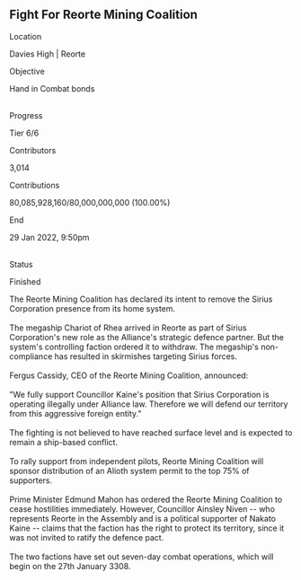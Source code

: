 ## Fight For Reorte Mining Coalition

Location

Davies High \| Reorte

Objective

Hand in Combat bonds

\
Progress

Tier 6/6

Contributors

3,014

Contributions

80,085,928,160/80,000,000,000 (100.00%)

End

29 Jan 2022, 9:50pm

\
Status

Finished

The Reorte Mining Coalition has declared its intent to remove the Sirius
Corporation presence from its home system.\
\
The megaship Chariot of Rhea arrived in Reorte as part of Sirius
Corporation\'s new role as the Alliance\'s strategic defence partner.
But the system\'s controlling faction ordered it to withdraw. The
megaship\'s non-compliance has resulted in skirmishes targeting Sirius
forces.\
\
Fergus Cassidy, CEO of the Reorte Mining Coalition, announced:\
\
\"We fully support Councillor Kaine\'s position that Sirius Corporation
is operating illegally under Alliance law. Therefore we will defend our
territory from this aggressive foreign entity.\"\
\
The fighting is not believed to have reached surface level and is
expected to remain a ship-based conflict.\
\
To rally support from independent pilots, Reorte Mining Coalition will
sponsor distribution of an Alioth system permit to the top 75% of
supporters.\
\
Prime Minister Edmund Mahon has ordered the Reorte Mining Coalition to
cease hostilities immediately. However, Councillor Ainsley Niven -- who
represents Reorte in the Assembly and is a political supporter of Nakato
Kaine -- claims that the faction has the right to protect its territory,
since it was not invited to ratify the defence pact.\
\
The two factions have set out seven-day combat operations, which will
begin on the 27th January 3308.
